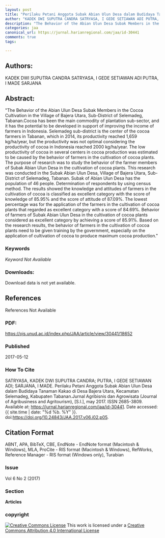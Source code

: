 ```yaml
---
layout: post
title: "Perilaku Petani Anggota Subak Abian Ulun Desa dalam Budidaya Tanaman Kakao di Desa Bajera Utara, Kecamatan Selemadeg, Kabupaten Tabanan"
author: "KADEK DWI SUPUTRA CANDRA SATRYASA, I GEDE SETIAWAN ADI PUTRA, I MADE SARJANA"
description: "The Behavior of the Abian Ulun Desa Subak Members in the Cocoa Cultivation in the Village of Bajera Utara SubDistrict of Selemadeg TabananCocoa has been the main com"
categories: jaa
canonical_url: https://jurnal.harianregional.com/jaa/id-30441
comments: true
tags:

---
```


## Authors:
KADEK DWI SUPUTRA CANDRA SATRYASA, I GEDE SETIAWAN ADI PUTRA, I MADE SARJANA

## Abstract:
"The Behavior of the Abian Ulun Desa Subak Members in the Cocoa Cultivation in the Village of Bajera Utara, Sub-District of Selemadeg, Tabanan.Cocoa has been the main commodity of plantation sub-sector, and it has the potential to be developed in support of improving the income of farmers in Indonesia. Selemadeg sub-district is the center of the cocoa farmers in Tabanan, which in 2014, its productivity reached 1,659 kg/ha/year, but the productivity was not optimal considering the productivity of cocoa in Indonesia reached 2000 kg/ha/year. The low productivity of cocoa in several centers in cocoa production was estimated to be caused by the behavior of farmers in the cultivation of cocoa plants. The purpose of research was to study the behavior of the farmer members of Subak Abian Ulun Desa in the cultivation of cocoa plants. This research was conducted in the Subak Abian Ulun Desa, Village of Bajera Utara, Sub-District of Selemadeg, Tabanan. Subak of Abian Ulun Desa has the population of 46 people. Determination of respondents by using census method. The results showed the knowledge and attitudes of farmers in the cultivation of cocoa is classified as excellent category with the score of knowledge of 85.95% and the score of attitude of 87.09%. The lowest percentage was for the application of the farmers in the cultivation of cocoa plants that regarded as excellent category with a score of 84.69%. Behavior of farmers of Subak Abian Ulun Desa in the cultivation of cocoa plants considered as excellent category by achieving a score of 85.91%. Based on the research results, the behavior of farmers in the cultivation of cocoa plants need to be given training by the government, especially on the application of cultivation of cocoa to produce maximum cocoa production."

### Keywords
*Keyword Not Available*

### Downloads:
Download data is not yet available.

## References
References Not Available

### PDF:
https://ojs.unud.ac.id/index.php/JAA/article/view/30441/18652

### Published
2017-05-12

### How To Cite
SATRYASA, KADEK DWI SUPUTRA CANDRA; PUTRA, I GEDE SETIAWAN ADI; SARJANA, I MADE.  Perilaku Petani Anggota Subak Abian Ulun Desa dalam Budidaya Tanaman Kakao di Desa Bajera Utara, Kecamatan Selemadeg, Kabupaten Tabanan.Jurnal Agribisnis dan Agrowisata (Journal of Agribusiness and Agritourism), [S.l.], may 2017. ISSN 2685-3809. Available at: <https://jurnal.harianregional.com/jaa/id-30441>. Date accessed: {{ site.time | date: "%d %b. %Y" }}. doi:https://doi.org/10.24843/JAA.2017.v06.i02.p05.

## Citation Format
ABNT, APA, BibTeX, CBE, EndNote - EndNote format (Macintosh & Windows), MLA, ProCite - RIS format (Macintosh & Windows), RefWorks, Reference Manager - RIS format (Windows only), Turabian

### Issue
Vol 6 No 2 (2017)

### Section 
**Articles**

### copyright 
<a href="http://creativecommons.org/licenses/by/4.0/" rel="license"><img src="https://i.creativecommons.org/l/by/4.0/88x31.png" alt="Creative Commons License" /></a>
This work is licensed under a <a href="http://creativecommons.org/licenses/by/4.0/" rel="nofollow">Creative Commons Attribution 4.0 International License</a>
